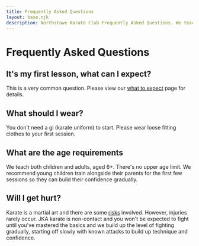 ```yaml
---
title: Frequently Asked Questions
layout: base.njk
description: Northstowe Karate Club Frequently Asked Questions. We teach both children and adults, aged 6+. Please wear comfortable loose clothing to your first lesson.
---
```

# Frequently Asked Questions

## It's my first lesson, what can I expect?
This is a very common question. Please view our [what to expect](/training/whattoexpect) page for details.

## What should I wear?
You don't need a gi (karate uniform) to start. Please wear loose fitting clothes to your first session.

## What are the age requirements
We teach both children and adults, aged 6+. There's no upper age limit. We recommend young children train alongside their parents for the first few sessions so they can build their confidence gradually.

## Will I get hurt?
Karate is a martial art and there are some [risks](/policies/risk) involved. However, injuries rarely occur. JKA karate is non-contact and you won't be expected to fight until you've mastered the basics and we build up the level of fighting gradually, starting off slowly with known attacks to build up technique and confidence.
